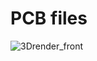 # PCB files

![3Drender_front](https://github.com/MarcelMG/BLE_thingy/raw/master/hardware/render_preview.png)
